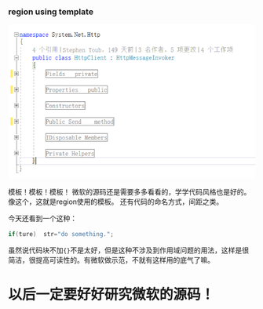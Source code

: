 ### region using template
![region template](regionTemplate.png)

模板！模板！模板！
微软的源码还是需要多多看看的，学学代码风格也是好的。
像这个，这就是region使用的模板。
还有代码的命名方式，间距之类。

今天还看到一个这种：
```csharp
if(ture)  str="do something.";
```
虽然说代码块不加`{}`不是太好，但是这种不涉及到作用域问题的用法，这样是很简洁，很提高可读性的。有微软做示范，不就有这样用的底气了嘛。

# 以后一定要好好研究微软的源码！